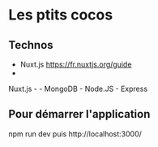 # Les ptits cocos


## Technos

 - Nuxt.js https://fr.nuxtjs.org/guide
 - 

Nuxt.js -  - MongoDB - Node.JS - Express


## Pour démarrer l'application

npm run dev puis http://localhost:3000/
<!--stackedit_data:
eyJoaXN0b3J5IjpbOTIxMjYyOTM3XX0=
-->
